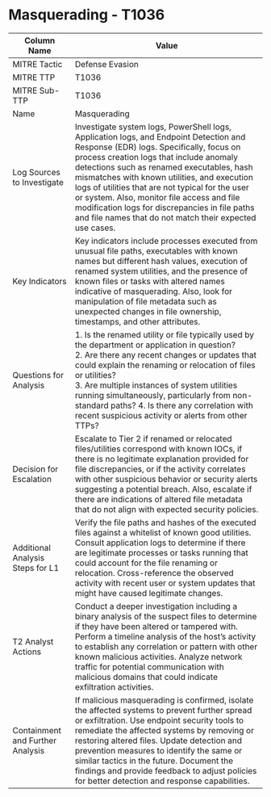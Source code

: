 # Masquerading - T1036

| Column Name | Value |
|-------------|-------|
| MITRE Tactic | Defense Evasion |
| MITRE TTP | T1036 |
| MITRE Sub-TTP | T1036 |
| Name | Masquerading |
| Log Sources to Investigate | Investigate system logs, PowerShell logs, Application logs, and Endpoint Detection and Response (EDR) logs. Specifically, focus on process creation logs that include anomaly detections such as renamed executables, hash mismatches with known utilities, and execution logs of utilities that are not typical for the user or system. Also, monitor file access and file modification logs for discrepancies in file paths and file names that do not match their expected use cases. |
| Key Indicators | Key indicators include processes executed from unusual file paths, executables with known names but different hash values, execution of renamed system utilities, and the presence of known files or tasks with altered names indicative of masquerading. Also, look for manipulation of file metadata such as unexpected changes in file ownership, timestamps, and other attributes. |
| Questions for Analysis | 1. Is the renamed utility or file typically used by the department or application in question?<br>2. Are there any recent changes or updates that could explain the renaming or relocation of files or utilities?<br>3. Are multiple instances of system utilities running simultaneously, particularly from non-standard paths? 4. Is there any correlation with recent suspicious activity or alerts from other TTPs? |
| Decision for Escalation | Escalate to Tier 2 if renamed or relocated files/utilities correspond with known IOCs, if there is no legitimate explanation provided for file discrepancies, or if the activity correlates with other suspicious behavior or security alerts suggesting a potential breach. Also, escalate if there are indications of altered file metadata that do not align with expected security policies. |
| Additional Analysis Steps for L1 | Verify the file paths and hashes of the executed files against a whitelist of known good utilities. Consult application logs to determine if there are legitimate processes or tasks running that could account for the file renaming or relocation. Cross-reference the observed activity with recent user or system updates that might have caused legitimate changes. |
| T2 Analyst Actions | Conduct a deeper investigation including a binary analysis of the suspect files to determine if they have been altered or tampered with. Perform a timeline analysis of the host’s activity to establish any correlation or pattern with other known malicious activities. Analyze network traffic for potential communication with malicious domains that could indicate exfiltration activities. |
| Containment and Further Analysis | If malicious masquerading is confirmed, isolate the affected systems to prevent further spread or exfiltration. Use endpoint security tools to remediate the affected systems by removing or restoring altered files. Update detection and prevention measures to identify the same or similar tactics in the future. Document the findings and provide feedback to adjust policies for better detection and response capabilities. |
